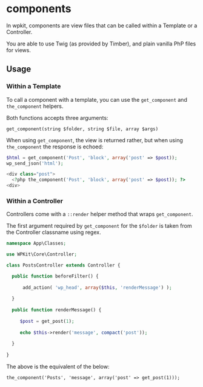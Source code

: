 
# components

In wpkit, components are view files that can be called within a Template or a Controller.

You are able to use Twig (as provided by Timber), and plain vanilla PhP files for views.

## Usage

### Within a Template

To call a component with a template, you can use the `get_component` and `the_component` helpers.

Both functions accepts three arguments:

`get_component(string $folder, string $file, array $args)`

When using `get_component`, the view is returned rather, but when using `the_component` the response is echoed:

```php
$html = get_component('Post', 'block', array('post' => $post));
wp_send_json('html');
```

```php
<div class="post">
  <?php the_component('Post', 'block', array('post' => $post)); ?>
<div>
```

### Within a Controller

Controllers come with a `::render` helper method that wraps `get_component`.

The first argument required by `get_component` for the `$folder` is taken from the Controller classname using regex.

```php
namespace App\Classes;

use WPKit\Core\Controller;

class PostsController extends Controller {

  public function beforeFilter() {
  
      add_action( 'wp_head', array($this, 'renderMessage') );
      
  }
  
  public function renderMessage() {
  
     $post = get_post(1);
     
     echo $this->render('message', compact('post'));
     
  }
  
}
```

The above is the equivalent of the below:

`the_component('Posts', 'message', array('post' => get_post(1)));`
